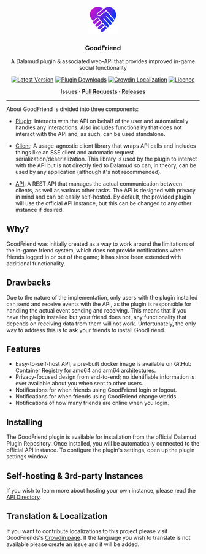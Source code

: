 <div align="center">

<img src="./assets/icons/icon.png" alt="GoodFriend Logo" width="15%">
  
### GoodFriend

A Dalamud plugin & associated web-API that provides improved in-game social functionality 

[![Latest Version](https://img.shields.io/github/v/release/Blooym/GoodFriend?color=blue&label=Version)](https://github.com/Blooym/GoodFriend/releases/latest)
[![Plugin Downloads](https://img.shields.io/endpoint?url=https://dalamud-dl-count.blooym.workers.dev/GoodFriend&label=Plugin%20Downloads)](https://github.com/Blooym/GoodFriend)
[![Crowdin Localization](https://badges.crowdin.net/goodfriend/localized.svg)](https://crowdin.com/project/goodfriend)
[![Licence](https://img.shields.io/github/license/Blooym/Wholist?color=blue&label=Licence)](https://github.com/Blooym/GoodFriend/blob/main/LICENSE)
<!--[![Connected Users](https://img.shields.io/endpoint?url=https://gf-clients.blooym.workers.dev/&label=Connected%20Users)](https://github.com/Blooym/GoodFriend)-->

**[Issues](https://github.com/Blooym/GoodFriend/issues) · [Pull Requests](https://github.com/Blooym/GoodFriend/pulls) · [Releases](https://github.com/Blooym/GoodFriend/releases/latest)**

</div>

---

About
GoodFriend is divided into three components:

- [Plugin](./src/Plugin): Interacts with the API on behalf of the user and automatically handles any interactions. Also includes functionality that does not interact with the API and, as such, can be used standalone.

- [Client](./src/Client): A usage-agnostic client library that wraps API calls and includes things like an SSE client and automatic request serialization/deserialization. This library is used by the plugin to interact with the API but is not directly tied to Dalamud so can, in theory, can be used by any application (although it's not recommended).

- [API](./src/Api): A REST API that manages the actual communication between clients, as well as various other tasks. The API is designed with privacy in mind and can be easily self-hosted. By default, the provided plugin will use the official API instance, but this can be changed to any other instance if desired.

## Why?

GoodFriend was initially created as a way to work around the limitations of the in-game friend system, which does not provide notifications when friends logged in or out of the game; It has since been extended with additional functionality.

## Drawbacks

Due to the nature of the implementation, only users with the plugin installed can send and receive events with the API, as the plugin is responsible for handling the actual event sending and receiving. This means that if you have the plugin installed but your friend does not, any functionality that depends on receiving data from them will not work. Unfortunately, the only way to address this is to ask your friends to install GoodFriend.

## Features

- Easy-to-self-host API, a pre-built docker image is available on GitHub Container Registry for amd64 and arm64 architectures.
- Privacy-focused design from end-to-end; no identifiable information is ever available about you when sent to other users.
- Notifications for when friends using GoodFriend login or logout.
- Notifications for when friends using GoodFriend change worlds. 
- Notifications of how many friends are online when you login.

## Installing

The GoodFriend plugin is available for installation from the official Dalamud Plugin Repository. Once installed, you will be automatically connected to the official API instance. To configure the plugin's settings, open up the plugin settings window.

## Self-hosting & 3rd-party Instances

If you wish to learn more about hosting your own instance, please read the [API Directory](./src/Api/README.md).

## Translation & Localization

If you want to contribute localizations to this project please visit GoodFriends's [Crowdin page](https://crwd.in/goodfriend). If the language you wish to translate is not available please create an issue and it will be added.
